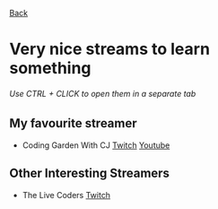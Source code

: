 [Back](https://github.com/MV88/DevResources)

# Very nice streams to learn something
<h6>Use CTRL + CLICK to open them in a separate tab</h6>

## My favourite streamer
- Coding Garden With CJ [Twitch](https://twitch.tv/codinggarden) [Youtube](https://www.youtube.com/channel/UCLNgu_OupwoeESgtab33CCw)

## Other Interesting Streamers
- The Live Coders [Twitch](https://twitch.tv/thelivecoders)